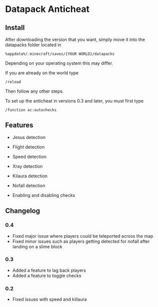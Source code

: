 # Datapack Anticheat

## Install
After downloading the version that you want, simply move it into the datapacks folder located in
```
%appdata%/.minecraft/saves/{YOUR WORLD}/datapacks
```
Depending on your operating system this may differ.

If you are already on the world type 
```
/reload
```
Then follow any other steps.

To set up the anticheat in versions 0.3 and later, you must first type
```
/function ac:autochecks
```

## Features
* Jesus detection
* Flight detection
* Speed detection
* Xray detection
* Kilaura detection
* Nofall detection

* Enabling and disabling checks

## Changelog
### 0.4
* Fixed major issue where players could be teleported across the map
* Fixed minor issues such as players getting detected for nofall after landing on a slime block

### 0.3
* Added a feature to lag back players
* Added a feature to toggle checks

### 0.2
* Fixed issues with speed and killaura
